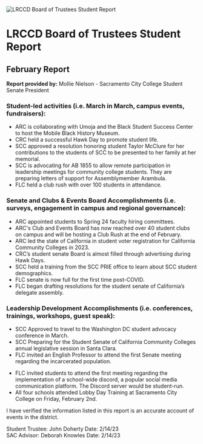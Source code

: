 <!-- Page 1 -->
![LRCCD Board of Trustees Student Report](https://www.losrios.edu/images/logo.png)

# LRCCD Board of Trustees Student Report
## February Report

**Report provided by:** Mollie Nielson - Sacramento City College Student Senate President

### Student-led activities (i.e. March in March, campus events, fundraisers):
- ARC is collaborating with Umoja and the Black Student Success Center to host the Mobile Black History Museum.
- CRC held a successful Hawk Day to promote student life.
- SCC approved a resolution honoring student Taylor McClure for her contributions to the students of SCC to be presented to her family at her memorial.
- SCC is advocating for AB 1855 to allow remote participation in leadership meetings for community college students. They are preparing letters of support for Assemblymember Arambula.
- FLC held a club rush with over 100 students in attendance.

### Senate and Clubs & Events Board Accomplishments (i.e. surveys, engagement in campus and regional governance):
- ARC appointed students to Spring 24 faculty hiring committees.
- ARC's Club and Events Board has now reached over 40 student clubs on campus and will be hosting a Club Rush at the end of February.
- ARC led the state of California in student voter registration for California Community Colleges in 2023.
- CRC’s student senate Board is almost filled through advertising during Hawk Days.
- SCC held a training from the SCC PRIE office to learn about SCC student demographics.
- FLC senate is now full for the first time post-COVID.
- FLC began drafting resolutions for the student senate of California’s delegate assembly.

### Leadership Development Accomplishments (i.e. conferences, trainings, workshops, guest speak):
- SCC Approved to travel to the Washington DC student advocacy conference in March.
- SCC Preparing for the Student Senate of California Community Colleges annual legislative session in Santa Clara.
- FLC invited an English Professor to attend the first Senate meeting regarding the incarcerated population.
<!-- Page 2 -->
- FLC invited students to attend the first meeting regarding the implementation of a school-wide discord, a popular social media communication platform. The Discord server would be student-run.
- All four schools attended Lobby Day Training at Sacramento City College on Friday, February 2nd.

I have verified the information listed in this report is an accurate account of events in the district.

Student Trustee: John Doherty  Date: 2/14/23  
SAC Advisor: Deborah Knowles  Date: 2/14/23  
